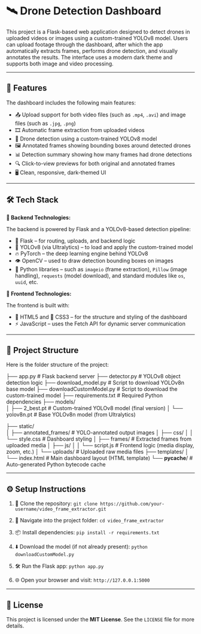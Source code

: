 # 🛰️ Drone Detection Dashboard

This project is a Flask-based web application designed to detect drones in uploaded videos or images using a custom-trained YOLOv8 model. Users can upload footage through the dashboard, after which the app automatically extracts frames, performs drone detection, and visually annotates the results. The interface uses a modern dark theme and supports both image and video processing.

---

## 🚀 Features

The dashboard includes the following main features:

* 📤 Upload support for both video files (such as `.mp4`, `.avi`) and image files (such as `.jpg`, `.png`)
* 🎞️ Automatic frame extraction from uploaded videos
* 🎯 Drone detection using a custom-trained YOLOv8 model
* 🖼️ Annotated frames showing bounding boxes around detected drones
* 📊 Detection summary showing how many frames had drone detections
* 🔍 Click-to-view previews for both original and annotated frames
* 🖥️ Clean, responsive, dark-themed UI

---

## 🛠️ Tech Stack

**🔧 Backend Technologies:**

The backend is powered by Flask and a YOLOv8-based detection pipeline:

* 🧪 Flask – for routing, uploads, and backend logic
* 🤖 YOLOv8 (via Ultralytics) – to load and apply the custom-trained model
* 🔥 PyTorch – the deep learning engine behind YOLOv8
* 👁️ OpenCV – used to draw detection bounding boxes on images
* 🐍 Python libraries – such as `imageio` (frame extraction), `Pillow` (image handling), `requests` (model download), and standard modules like `os`, `uuid`, etc.

**🎨 Frontend Technologies:**

The frontend is built with:

* 🧱 HTML5 and 🎨 CSS3 – for the structure and styling of the dashboard
* ⚡ JavaScript – uses the Fetch API for dynamic server communication

---

## 📁 Project Structure

Here is the folder structure of the project:

├── app.py                         # Flask backend server
├── detector.py                    # YOLOv8 object detection logic
├── download_model.py              # Script to download YOLOv8n base model
├── downloadCustomModel.py         # Script to download the custom-trained                                        model
├── requirements.txt               # Required Python dependencies
├── models/                       
│   ├── 2_best.pt                  # Custom-trained YOLOv8 model (final                                           version)
│   └── yolov8n.pt                 # Base YOLOv8n model (from Ultralytics)

├── static/                      
│   ├── annotated_frames/          # YOLO-annotated output images
│   ├── css/
│   │   └── style.css              # Dashboard styling
│   ├── frames/                    # Extracted frames from uploaded media
│   ├── js/
│   │   └── script.js              # Frontend logic (media display, zoom, etc.)
│   └── uploads/                   # Uploaded raw media files
├── templates/
│   └── index.html                 # Main dashboard layout (HTML template)
└── __pycache__/                   # Auto-generated Python bytecode cache

---

## ⚙️ Setup Instructions

1. 🧩 Clone the repository:
   `git clone https://github.com/your-username/video_frame_extractor.git`

2. 📁 Navigate into the project folder:
   `cd video_frame_extractor`

3. 📦 Install dependencies:
   `pip install -r requirements.txt`

4. ⬇️ Download the model (if not already present):
   `python downloadCustomModel.py`

5. 🛠️ Run the Flask app:
   `python app.py`

6. 🌐 Open your browser and visit:
   `http://127.0.0.1:5000`

---

## 📜 License

This project is licensed under the **MIT License**. See the `LICENSE` file for more details.
